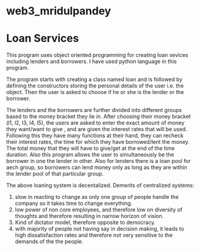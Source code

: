 # web3_mridulpandey
# Loan Services

This program uses object oriented programming for creating loan
sevices including lenders and borrowers.
I have used python language in this program.

The program starts with creating a class named loan and is followed
by defining the constructors storing the personal details of the user
i.e. the object. Then the user is asked to choose if he or she is
the lender or the borrower. 

The lenders and the borrowers are further divided into different
groups based to the money bracket they lie in. After choosing
their money bracket (l1, l2, l3, l4, l5), the users are asked to 
enter the exact amount of money they want/want to give , and are 
given the interest rates that will be used. Following this they have 
many functions at their hand, they can recheck their interest rates, 
the time for which they have borrowed/lent the money. The total money
that they will have to give/get at the end of the time duration. 
Also this program allows the user to simultaneously be the borrower in
one the lender in other.
Also for lenders there is a loan pool for aech group, so borrowers can 
lend money only as long as they are within the lender pool of 
that particular group.


The above loaning system is decentalized. 
Demerits of centralized systems:
1. slow in reacting to change as only one group of people handle
the company so it takes time to change everything.
2. low power of non core employees, and therefore low on 
diversity of thoughts and therefore resulting in narrow horizon 
of vision.
3. Kind of dictator model, therefore opposite to democracy.
4. with majority of people not having say in decision making, it leads to
high dissatisfaction rates and therefore not very sensitive to the 
demands of the the people.
